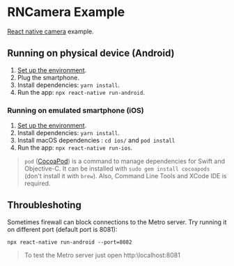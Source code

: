 #  RNCamera Example

[React native camera](https://react-native-community.github.io/react-native-camera/docs/rncamera) example.

## Running on physical device (Android)

1. [Set up the environment](https://reactnative.dev/docs/environment-setup).
2. Plug the smartphone.
3. Install dependencies: `yarn install`.
4. Run the app: `npx react-native run-android`.


### Running on emulated smartphone (iOS)

1. [Set up the environment](https://reactnative.dev/docs/environment-setup).
2. Install dependencies: `yarn install`.
3. Install macOS dependencies : `cd ios/` and `pod install`
4. Run the app: `npx react-native run-ios`.


> `pod` ([CocoaPod](https://cocoapods.org/)) is a command to manage dependencies for Swift and Objective-C. It can be installed with `sudo gem install cocoapods` (don't install it with `brew`). Also, Command Line Tools and XCode IDE is required.

## Throubleshoting

Sometimes firewall can block connections to the Metro server. Try running it on different port (default port is 8081):

`npx react-native run-android --port=8082`

> To test the Metro server just open http:\\localhost:8081
